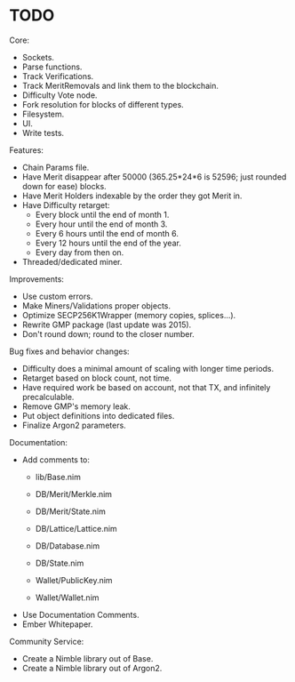 # TODO

Core:
- Sockets.
- Parse functions.
- Track Verifications.
- Track MeritRemovals and link them to the blockchain.
- Difficulty Vote node.
- Fork resolution for blocks of different types.
- Filesystem.
- UI.
- Write tests.

Features:
- Chain Params file.
- Have Merit disappear after 50000 (365.25\*24\*6 is 52596; just rounded down for ease) blocks.
- Have Merit Holders indexable by the order they got Merit in.
- Have Difficulty retarget:
    - Every block until the end of month 1.
    - Every hour until the end of month 3.
    - Every 6 hours until the end of month 6.
    - Every 12 hours until the end of the year.
    - Every day from then on.
- Threaded/dedicated miner.

Improvements:
- Use custom errors.
- Make Miners/Validations proper objects.
- Optimize SECP256K1Wrapper (memory copies, splices...).
- Rewrite GMP package (last update was 2015).
- Don't round down; round to the closer number.

Bug fixes and behavior changes:
- Difficulty does a minimal amount of scaling with longer time periods.
- Retarget based on block count, not time.
- Have required work be based on account, not that TX, and infinitely precalculable.
- Remove GMP's memory leak.
- Put object definitions into dedicated files.
- Finalize Argon2 parameters.

Documentation:
- Add comments to:
    - lib/Base.nim

    - DB/Merit/Merkle.nim
    - DB/Merit/State.nim

    - DB/Lattice/Lattice.nim

    - DB/Database.nim
    - DB/State.nim

    - Wallet/PublicKey.nim
    - Wallet/Wallet.nim
- Use Documentation Comments.
- Ember Whitepaper.

Community Service:
- Create a Nimble library out of Base.
- Create a Nimble library out of Argon2.
